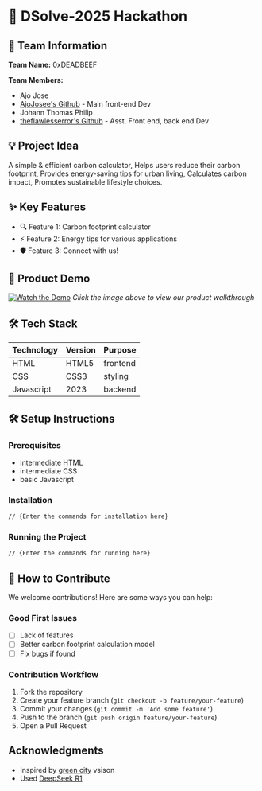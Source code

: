 # 🚀 DSolve-2025 Hackathon

## 👥 Team Information
**Team Name:** 0xDEADBEEF  

**Team Members:**
- Ajo Jose
- [AjoJosee's Github](https://github.com/AjoJosee) - Main front-end Dev
- Johann Thomas Philip
- [theflawlesserror's Github](https://github.com/theflawlesserror) - Asst. Front end, back end Dev

## 💡 Project Idea
A simple & efficient carbon calculator,
Helps users reduce their carbon footprint,
Provides energy-saving tips for urban living,
Calculates carbon impact,
Promotes sustainable lifestyle choices.

## ✨ Key Features
- 🔍 Feature 1: Carbon footprint calculator
- ⚡ Feature 2: Energy tips for various applications
- 🛡️ Feature 3: Connect with us!

## 🎥 Product Demo
[![Watch the Demo](https://via.placeholder.com/300x200?text=Click+for+Demo+Video)](https://youtube.com/link-to-video)
*Click the image above to view our product walkthrough*

## 🛠️ Tech Stack
| Technology | Version | Purpose |
|------------|---------|---------|
| HTML       | HTML5   |frontend |
| CSS        | CSS3    |styling  |
| Javascript | 2023    |backend  |

## 🛠️ Setup Instructions

### Prerequisites
- intermediate HTML
- intermediate CSS
- basic Javascript

### Installation
```bash
// {Enter the commands for installation here}
```

### Running the Project
```bash
// {Enter the commands for running here}
```

## 🤝 How to Contribute
We welcome contributions! Here are some ways you can help:

### Good First Issues
- [ ] Lack of features
- [ ] Better carbon footprint calculation model
- [ ] Fix bugs if found

### Contribution Workflow
1. Fork the repository
2. Create your feature branch (`git checkout -b feature/your-feature`)
3. Commit your changes (`git commit -m 'Add some feature'`)
4. Push to the branch (`git push origin feature/your-feature`)
5. Open a Pull Request


## Acknowledgments
- Inspired by [green city](https://en.wikipedia.org/wiki/Sustainable_city) vsison
- Used [DeepSeek R1](https://www.deepseek.com/)

